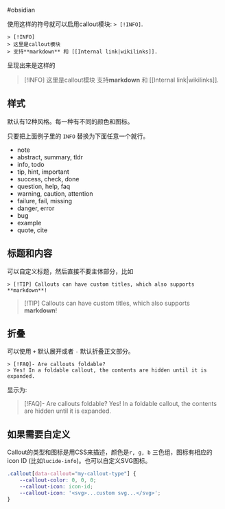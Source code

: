 #obsidian 

使用这样的符号就可以启用callout模块: `> [!INFO]`.

```text
> [!INFO]
> 这里是callout模块
> 支持**markdown** 和 [[Internal link|wikilinks]].
```

呈现出来是这样的

> [!INFO]
> 这里是callout模块
> 支持**markdown** 和 [[Internal link|wikilinks]].

## 样式

默认有12种风格。每一种有不同的颜色和图标。

只要把上面例子里的 `INFO` 替换为下面任意一个就行。

-   note
-   abstract, summary, tldr
-   info, todo
-   tip, hint, important
-   success, check, done
-   question, help, faq
-   warning, caution, attention
-   failure, fail, missing
-   danger, error
-   bug
-   example
-   quote, cite

## 标题和内容

可以自定义标题，然后直接不要主体部分，比如

```text
> [!TIP] Callouts can have custom titles, which also supports **markdown**!
```

> [!TIP] Callouts can have custom titles, which also supports **markdown**!

## 折叠

可以使用 `+` 默认展开或者 `-` 默认折叠正文部分。

```text
> [!FAQ]- Are callouts foldable?
> Yes! In a foldable callout, the contents are hidden until it is expanded.
```

显示为:

> [!FAQ]- Are callouts foldable?
> Yes! In a foldable callout, the contents are hidden until it is expanded.


## 如果需要自定义

Callout的类型和图标是用CSS来描述，颜色是`r, g, b` 三色组，图标有相应的 icon ID (比如`lucide-info`)。也可以自定义SVG图标。

```css
.callout[data-callout="my-callout-type"] {
    --callout-color: 0, 0, 0;
    --callout-icon: icon-id;
    --callout-icon: '<svg>...custom svg...</svg>';
}
```